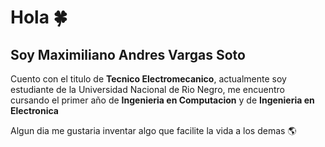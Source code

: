 # Hola :four_leaf_clover:
## Soy Maximiliano Andres Vargas Soto
Cuento con el titulo de **Tecnico Electromecanico**, actualmente soy estudiante de la Universidad Nacional de Rio Negro, me encuentro cursando el primer año de **Ingenieria en Computacion** y de **Ingenieria en Electronica**

Algun dia me gustaria inventar algo que facilite la vida a los demas :earth_americas:
